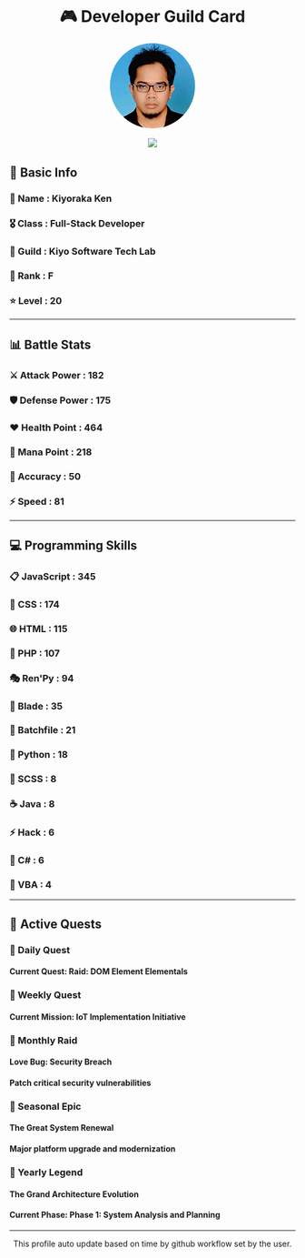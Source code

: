 <div align="center">

# 🎮 Developer Guild Card

<!-- Replace with your profile image -->
<img src="./assets/profile.png" width="150" height="150" style="border-radius: 50%"/>

![](https://komarev.com/ghpvc/?username=Kiyoraka&style=flat)
</div>

##  📌 Basic Info
### 👤 Name : Kiyoraka Ken
### 🎖️ Class : Full-Stack Developer
### 🎪 Guild : Kiyo Software Tech Lab 
### 🔰 Rank : F 
### ⭐ Level : 20

---
## 📊 Battle Stats

### ⚔️ Attack Power  : 182 
### 🛡️ Defense Power : 175 
### ❤️ Health Point  : 464 
### 🔮 Mana Point    : 218 
### 🎯 Accuracy      : 50 
### ⚡ Speed         : 81

---
## 💻 Programming Skills

### 📋 JavaScript : 345
### 🎨 CSS : 174
### 🌐 HTML : 115
### 🐘 PHP : 107
### 🎭 Ren'Py : 94
### 📝 Blade : 35
### 📝 Batchfile : 21
### 🐍 Python : 18
### 💅 SCSS : 8
### ☕ Java : 8
### ⚡ Hack : 6
### 🎯 C# : 6
### 📝 VBA : 4

---
## 📜 Active Quests

### 🌅 Daily Quest

#### Current Quest: Raid: DOM Element Elementals

### 📅 Weekly Quest
#### Current Mission: IoT Implementation Initiative

### 🌙 Monthly Raid
#### Love Bug: Security Breach
#### Patch critical security vulnerabilities

### 🌠 Seasonal Epic
#### The Great System Renewal
#### Major platform upgrade and modernization

### 👑 Yearly Legend
#### The Grand Architecture Evolution
#### Current Phase: Phase 1: System Analysis and Planning

---
<div align="center">
  This profile auto update based on time by github workflow set by the user.
</div>